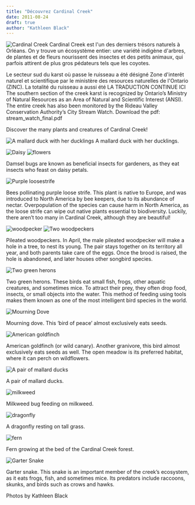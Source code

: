 ```yaml
---
title: "Découvrez Cardinal Creek"
date: 2011-08-24
draft: true
author: "Kathleen Black"
---
```


![Cardinal Creek](cardinal_creek.jpg)
Cardinal Creek est l'un des derniers trésors naturels à Orléans.
On y trouve un écosystème entier: une variété indigène d'arbres, de plantes et de fleurs nourissent des insectes et des petits animaux, qui parfois attirent de plus gros pédateurs tels que les coyotes.

Le secteur sud du karst où passe le ruisseau a été désigné Zone d'interêt naturel et scientifique par le ministère des resources naturelles de l'Ontario (ZINC).
La totalité du ruisseau a aussi été 
LA TRADUCTION CONTINUE ICI
The southern section of the creek karst is recognized by Ontario’s Ministry of Natural Resources as an Area of Natural and Scientific Interest (ANSI).
The entire creek has also been monitored by the Rideau Valley Conservation Authority’s City Stream Watch.
Download the pdf: stream_watch_final.pdf

Discover the many plants and creatures of Cardinal Creek!

![A mallard duck with her ducklings](baby_ducks.jpg)
A mallard duck with her ducklings.

![Daisy](daisy.jpg)
![flowers](flowers.jpg)

Damsel bugs are known as beneficial insects for gardeners, as they eat insects who feast on daisy petals.

![Purple loosestrife](purple_loosestrife.jpg)

Bees pollinating purple loose strife. This plant is native to Europe, and was introduced to North America by bee keepers, due to its abundance of nectar. Overpopulation of the species can cause harm in North America, as the loose strife can wipe out native plants essential to biodiversity. Luckily, there aren’t too many in Cardinal Creek, although they are beautiful!

 
![woodpecker](woodpecker.jpg)
![Two woodpeckers](two_woodpeckers.jpg)

Pileated woodpeckers. In April, the male pileated woodpecker will make a hole in a tree, to nest its young. The pair stays together on its territory all year, and both parents take care of the eggs. Once the brood is raised, the hole is abandoned, and later houses other songbird species.

![Two green herons](green_herons.jpg)

Two green herons. These birds eat small fish, frogs, other aquatic creatures, and sometimes mice. To attract their prey, they often drop food, insects, or small objects into the water. This method of feeding using tools makes them known as one of the most intelligent bird species in the world.

![Mourning Dove](mourning_dove.jpg)
 
Mourning dove. This ‘bird of peace’ almost exclusively eats seeds.

![American goldfinch](american_goldfinch.jpg)

American goldfinch (or wild canary). Another granivore, this bird almost exclusively eats seeds as well. The open meadow is its preferred habitat, where it can perch on wildflowers.


![A pair of mallard ducks](ducks.jpg)

A pair of mallard ducks.

![milkweed](milkweed.jpg)

Milkweed bug feeding on milkweed.

![dragonfly](dragonfly.jpg)

A dragonfly resting on tall grass.

![fern](fern.jpg)
 
Fern growing at the bed of the Cardinal Creek forest.

![Garter Snake](snake.jpg)

Garter snake. This snake is an important member of the creek’s ecosystem, as it eats frogs, fish, and sometimes mice. Its predators include raccoons, skunks, and birds such as crows and hawks.

Photos by Kathleen Black
